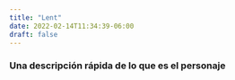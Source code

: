 ```yaml
---
title: "Lent"
date: 2022-02-14T11:34:39-06:00
draft: false
---
```


### Una descripción rápida de lo que es el personaje